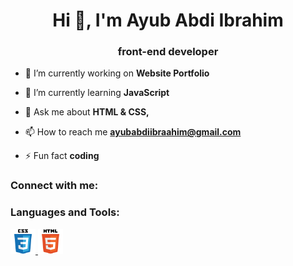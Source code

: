 <h1 align="center">Hi 👋, I'm Ayub Abdi Ibrahim</h1>
<h3 align="center">front-end developer</h3>

- 🔭 I’m currently working on **Website Portfolio**

- 🌱 I’m currently learning **JavaScript**

- 💬 Ask me about **HTML & CSS,**

- 📫 How to reach me **ayubabdiibraahim@gmail.com**

- ⚡ Fun fact **coding**

<h3 align="left">Connect with me:</h3>
<p align="left">
</p>

<h3 align="left">Languages and Tools:</h3>
<p align="left"> <a href="https://www.w3schools.com/css/" target="_blank" rel="noreferrer"> <img src="https://raw.githubusercontent.com/devicons/devicon/master/icons/css3/css3-original-wordmark.svg" alt="css3" width="40" height="40"/> </a> <a href="https://www.w3.org/html/" target="_blank" rel="noreferrer"> <img src="https://raw.githubusercontent.com/devicons/devicon/master/icons/html5/html5-original-wordmark.svg" alt="html5" width="40" height="40"/> </a> </p>
